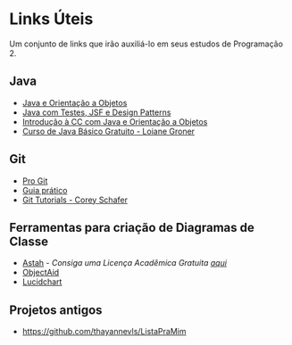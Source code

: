 # Links Úteis #

Um conjunto de links que irão auxiliá-lo em seus estudos de Programação 2.

## Java ##

  - [Java e Orientação a Objetos](https://www.caelum.com.br/apostila-java-orientacao-objetos/)
  - [Java com Testes, JSF e Design Patterns](https://www.caelum.com.br/apostila-java-testes-jsf-web-services-design-patterns/)
  - [Introdução à CC com Java e Orientação a Objetos](https://www.caelum.com.br/apostila-java-orientacao-objetos/)
  - [Curso de Java Básico Gratuito - Loiane Groner](https://www.youtube.com/playlist?list=PLGxZ4Rq3BOBq0KXHsp5J3PxyFaBIXVs3r)  

## Git ##

  - [Pro Git](https://git-scm.com/book/pt-br/v2)
  - [Guia prático](http://rogerdudler.github.io/git-guide/index.pt_BR.html)
  - [Git Tutorials - Corey Schafer](https://www.youtube.com/playlist?list=PL-osiE80TeTuRUfjRe54Eea17-YfnOOAx)

## Ferramentas para criação de Diagramas de Classe ##
  - [Astah](http://astah.net/download) - *Consiga uma Licença Acadêmica Gratuita [aqui](http://astah.net/student-license-request)*
  - [ObjectAid](http://www.objectaid.com/)
  - [Lucidchart](https://www.lucidchart.com/pages/pt)

## Projetos antigos

- https://github.com/thayannevls/ListaPraMim